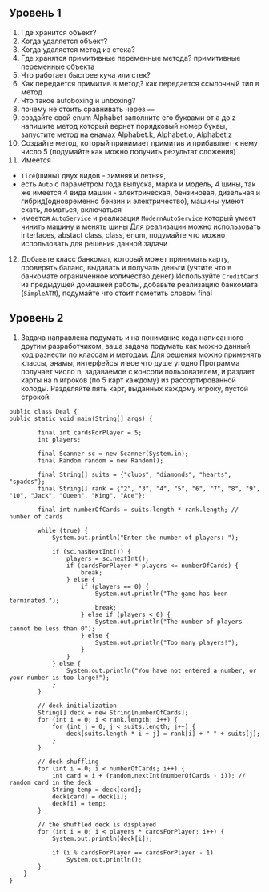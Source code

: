 ## Уровень 1
1. Где хранится объект? 
2. Когда удаляется объект? 
3. Когда удаляется метод из стека? 
4. Где хранятся примитивные переменные метода? примитивные переменные объекта 
5. Что работает быстрее куча или стек? 
6. Как передается примитив в метод? как передается ссылочный тип в метод
7. Что такое autoboxing и unboxing? 
8. почему не стоить сравнивать через `==`
9. создайте свой enum Alphabet
   заполните его буквами от a до z
   напишите метод который вернет порядковый номер буквы, запустите метод на енамах Alphabet.k, Alphabet.o, Alphabet.z 
10. Создайте метод, который принимает примитив и прибавляет к нему число 5 (подумайте как можно получить результат сложения)
11. Имеется 
   - `Tire`(шины) двух видов - зимняя и летняя, 
   - есть `Auto` с параметром года выпуска, марка и модель, 4 шины, так же имеется 4 вида машин - электрическая, бензиновая, дизельная 
   и гибрид(одновременно бензин и электричество), машины умеют ехать, ломаться, включаться 
   - имеется `AutoService` и реализация `ModernAutoService` который умеет чинить машину и менять шины
Для реализации можно использовать interfaces, abstact class, class, enum, подумайте что можно использовать для решения данной задачи 
12. Добавьте класс банкомат, который может принимать карту, проверять баланс, выдавать и получать деньги (учтите что в банкомате ограниченное количество денег)
Используйте `CreditCard` из предыдущей домашней работы, добавьте реализацию банкомата (`SimpleATM`), подумайте что стоит пометить словом final
## Уровень 2
1. Задача направлена подумать и на понимание кода написанного другим разработчиком, ваша задача подумать как можно данный код разнести по классам и методам. Для решения можно применять классы, энамы, интерфейсы и все что душе угодно
Программа получает число n, задаваемое с консоли пользователем, и раздает карты на n игроков (по 5 карт каждому) из рассортированной колоды.
Разделяйте пять карт, выданных каждому игроку, пустой строкой.

```
public class Deal {
public static void main(String[] args) {

        final int cardsForPlayer = 5;
        int players;

        final Scanner sc = new Scanner(System.in);
        final Random random = new Random();

        final String[] suits = {"clubs", "diamonds", "hearts", "spades"};
        final String[] rank = {"2", "3", "4", "5", "6", "7", "8", "9", "10", "Jack", "Queen", "King", "Ace"};

        final int numberOfCards = suits.length * rank.length; // number of cards

        while (true) {
            System.out.println("Enter the number of players: ");

            if (sc.hasNextInt()) {
                players = sc.nextInt();
                if (cardsForPlayer * players <= numberOfCards) {
                    break;
                } else {
                    if (players == 0) {
                        System.out.println("The game has been terminated.");
                        break;
                    } else if (players < 0) {
                        System.out.println("The number of players cannot be less than 0");
                    } else {
                        System.out.println("Too many players!");
                    }
                }
            } else {
                System.out.println("You have not entered a number, or your number is too large!");
            }
        }

        // deck initialization
        String[] deck = new String[numberOfCards];
        for (int i = 0; i < rank.length; i++) {
            for (int j = 0; j < suits.length; j++) {
                deck[suits.length * i + j] = rank[i] + " " + suits[j];
            }
        }

        // deck shuffling
        for (int i = 0; i < numberOfCards; i++) {
            int card = i + (random.nextInt(numberOfCards - i)); // random card in the deck
            String temp = deck[card];
            deck[card] = deck[i];
            deck[i] = temp;
        }

        // the shuffled deck is displayed
        for (int i = 0; i < players * cardsForPlayer; i++) {
            System.out.println(deck[i]);

            if (i % cardsForPlayer == cardsForPlayer - 1)
                System.out.println();
        }
    }
}
```
